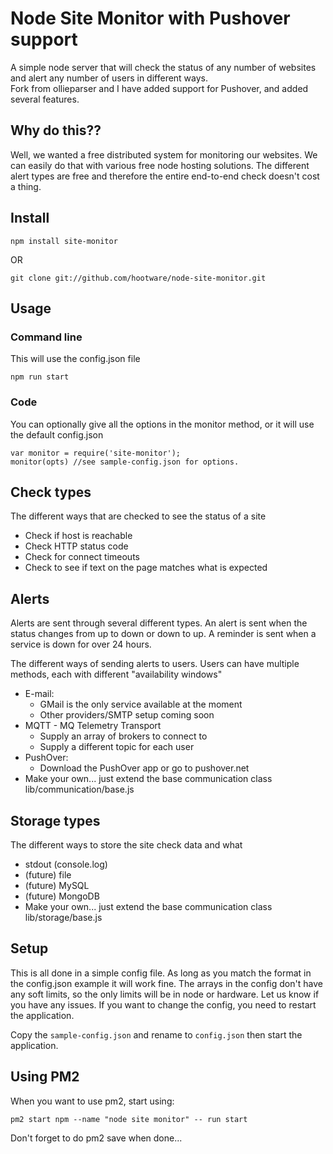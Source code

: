 # Node Site Monitor with Pushover support  

A simple node server that will check the status of any number of websites and alert any number of users in different ways.  
Fork from ollieparser and I have added support for Pushover, and added several features.

## Why do this??

Well, we wanted a free distributed system for monitoring our websites. We can easily do that with various free node hosting solutions.
The different alert types are free and therefore the entire end-to-end check doesn't cost a thing.

## Install
```
npm install site-monitor
```
OR
```
git clone git://github.com/hootware/node-site-monitor.git
```

## Usage

### Command line

This will use the config.json file
```
npm run start
```

### Code

You can optionally give all the options in the monitor method, or it will use the default config.json
```
var monitor = require('site-monitor');
monitor(opts) //see sample-config.json for options.
```

## Check types

The different ways that are checked to see the status of a site

* Check if host is reachable
* Check HTTP status code
* Check for connect timeouts
* Check to see if text on the page matches what is expected

## Alerts
Alerts are sent through several different types. An alert is sent when the status changes from up to down or down to up.
A reminder is sent when a service is down for over 24 hours.  

The different ways of sending alerts to users. Users can have multiple methods, each with different "availability windows"

* E-mail:
    * GMail is the only service available at the moment
    *   Other providers/SMTP setup coming soon
* MQTT - MQ Telemetry Transport
    * Supply an array of brokers to connect to
    * Supply a different topic for each user
* PushOver:
    * Download the PushOver app or go to pushover.net  
* Make your own... just extend the base communication class lib/communication/base.js


## Storage types

The different ways to store the site check data and what

* stdout (console.log)
* (future) file
* (future) MySQL
* (future) MongoDB
* Make your own... just extend the base communication class lib/storage/base.js


## Setup
This is all done in a simple config file. As long as you match the format in the config.json example it will work fine.
The arrays in the config don't have any soft limits, so the only limits will be in node or hardware. Let us know if you have any issues.
If you want to change the config, you need to restart the application.

Copy the `sample-config.json` and rename to `config.json` then start the application.


## Using PM2
When you want to use pm2, start using:
```
pm2 start npm --name "node site monitor" -- run start  
```
Don't forget to do pm2 save when done...
